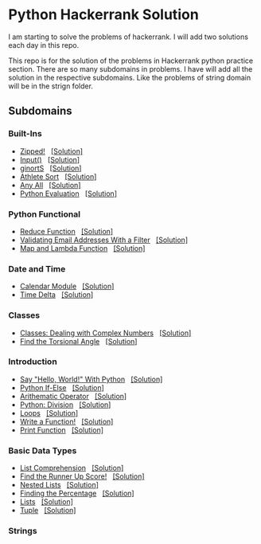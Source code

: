# Python Hackerrank Solution
I am starting to solve the problems of hackerrank. I will add two solutions each day in this repo.

This repo is for the solution of the problems in Hackerrank python practice section. There are so many subdomains in problems. I have will add all the solution in the respective subdomains. Like the problems of string domain will be in the strign folder.

## Subdomains

### Built-Ins
- [Zipped!](https://www.hackerrank.com/challenges/zipped/problem)&nbsp;&nbsp;&nbsp;[[Solution]](https://github.com/Mohitbishukarma/Hackerrank-Python-Solution-/blob/main/Built-Ins/zipped.py)
- [Input()](https://www.hackerrank.com/challenges/input/problem)&nbsp;&nbsp;&nbsp;[[Solution]](https://github.com/Mohitbishukarma/Hackerrank-Python-Solution-/blob/main/Built-Ins/input_f.py)
- [ginortS](https://www.hackerrank.com/challenges/ginorts/problem)&nbsp;&nbsp;&nbsp;[[Solution]](https://github.com/Mohitbishukarma/Hackerrank-Python-Solution-/blob/main/Built-Ins/ginortS.py)
- [Athlete Sort](https://www.hackerrank.com/challenges/python-sort-sort/problem)&nbsp;&nbsp;&nbsp;[[Solution]](https://github.com/Mohitbishukarma/Hackerrank-Python-Solution-/blob/main/Built-Ins/athlete_sort.py)
- [Any All](https://www.hackerrank.com/challenges/any-or-all)&nbsp;&nbsp;&nbsp;[[Solution]](https://github.com/Mohitbishukarma/Hackerrank-Python-Solution-/blob/main/Built-Ins/any_all.py)
- [Python Evaluation](https://www.hackerrank.com/challenges/python-eval?isFullScreen=true)&nbsp;&nbsp;&nbsp;[[Solution]](https://github.com/Mohitbishukarma/Hackerrank-Python-Solution-/blob/main/Built-Ins/python_evalution.py)

### Python Functional
- [Reduce Function](https://www.hackerrank.com/challenges/reduce-function?isFullScreen=true)&nbsp;&nbsp;&nbsp;[[Solution]](https://github.com/Mohitbishukarma/Hackerrank-Python-Solution-/blob/main/Python%20Functional/reduce_function.py)
- [Validating Email Addresses With a Filter](https://www.hackerrank.com/challenges/validate-list-of-email-address-with-filter?isFullScreen=true)&nbsp;&nbsp;&nbsp;[[Solution]](https://github.com/Mohitbishukarma/Hackerrank-Python-Solution-/blob/main/Python%20Functional/validating_email_address_with_filter.py)
- [Map and Lambda Function](https://www.hackerrank.com/challenges/map-and-lambda-expression/problem)&nbsp;&nbsp;&nbsp;[[Solution]](https://github.com/Mohitbishukarma/Hackerrank-Python-Solution-/blob/main/Python%20Functional/map_and_lambda_function.py)

### Date and Time
- [Calendar Module](https://www.hackerrank.com/challenges/calendar-module/problem)&nbsp;&nbsp;&nbsp;[[Solution]](https://github.com/Mohitbishukarma/Hackerrank-Python-Solution-/blob/main/Date%20and%20Time/calendar_module.py)
- [Time Delta](https://www.hackerrank.com/challenges/python-time-delta?isFullScreen=true)&nbsp;&nbsp;&nbsp;[[Solution]](https://github.com/Mohitbishukarma/Hackerrank-Python-Solution-/blob/main/Date%20and%20Time/time_delta.py)

### Classes
- [Classes: Dealing with Complex Numbers](https://www.hackerrank.com/challenges/class-1-dealing-with-complex-numbers/problem)&nbsp;&nbsp;&nbsp;[[Solution]](https://github.com/Mohitbishukarma/Hackerrank-Python-Solution-/blob/main/Classes/dealing_with_complex_numbers.py)
- [Find the Torsional Angle](https://www.hackerrank.com/challenges/class-2-find-the-torsional-angle/problem)&nbsp;&nbsp;&nbsp;[[Solution]](https://github.com/Mohitbishukarma/Hackerrank-Python-Solution-/blob/main/Classes/find_the_torsional_angle.py)

### Introduction
- [Say "Hello, World!" With Python](https://www.hackerrank.com/challenges/py-hello-world?isFullScreen=true)&nbsp;&nbsp;&nbsp;[[Solution]](https://github.com/Mohitbishukarma/Hackerrank-Python-Solution-/blob/main/Introduction/say_hello_world%20_with_python.py)
- [Python If-Else](https://www.hackerrank.com/challenges/py-if-else/problem?isFullScreen=true)&nbsp;&nbsp;&nbsp;[[Solution]](https://github.com/Mohitbishukarma/Hackerrank-Python-Solution-/blob/main/Introduction/python_if_else.py)
- [Arithematic Operator](https://www.hackerrank.com/challenges/python-arithmetic-operators/problem)&nbsp;&nbsp;&nbsp;[[Solution]](https://github.com/Mohitbishukarma/Hackerrank-Python-Solution-/blob/main/Introduction/arithematic_operator.py)
- [Python: Division](https://www.hackerrank.com/challenges/python-division/problem)&nbsp;&nbsp;&nbsp;[[Solution]](https://github.com/Mohitbishukarma/Hackerrank-Python-Solution-/blob/main/Introduction/python_division.py)
- [Loops](https://www.hackerrank.com/challenges/python-loops/problem)&nbsp;&nbsp;&nbsp;[[Solution]](https://github.com/Mohitbishukarma/Hackerrank-Python-Solution-/blob/main/Introduction/loops.py)
- [Write a Function!](https://www.hackerrank.com/challenges/write-a-function/problem)&nbsp;&nbsp;&nbsp;[[Solution]](https://github.com/Mohitbishukarma/Hackerrank-Python-Solution-/blob/main/Introduction/write_a_function.py)
- [Print Function](https://www.hackerrank.com/challenges/python-print/problem)&nbsp;&nbsp;&nbsp;[[Solution]](https://github.com/Mohitbishukarma/Hackerrank-Python-Solution-/blob/main/Introduction/print_function.py)

### Basic Data Types
- [List Comprehension](https://www.hackerrank.com/challenges/list-comprehensions/problem)&nbsp;&nbsp;&nbsp;[[Solution]](https://github.com/Mohitbishukarma/Hackerrank-Python-Solution-/blob/main/Basic%20Data%20Types/list_comprehension.py)
- [Find the Runner Up Score!](https://www.hackerrank.com/challenges/find-second-maximum-number-in-a-list/problem)&nbsp;&nbsp;&nbsp;[[Solution]](https://github.com/Mohitbishukarma/Hackerrank-Python-Solution-/blob/main/Basic%20Data%20Types/find_the_runner_up_score.py)
- [Nested Lists](https://www.hackerrank.com/challenges/nested-list/problem)&nbsp;&nbsp;&nbsp;[[Solution]](https://github.com/Mohitbishukarma/Hackerrank-Python-Solution-/blob/main/Basic%20Data%20Types/nested_lists.py)
- [Finding the Percentage](https://www.hackerrank.com/challenges/finding-the-percentage?isFullScreen=true)&nbsp;&nbsp;&nbsp;[[Solution]](https://github.com/Mohitbishukarma/Hackerrank-Python-Solution-/blob/main/Basic%20Data%20Types/finding_the_percentage.py)
- [Lists](https://www.hackerrank.com/challenges/python-lists?isFullScreen=true)&nbsp;&nbsp;&nbsp;[[Solution]](https://github.com/Mohitbishukarma/Hackerrank-Python-Solution-/blob/main/Basic%20Data%20Types/lists.py)
- [Tuple](https://www.hackerrank.com/challenges/python-tuples?isFullScreen=true)&nbsp;&nbsp;&nbsp;[[Solution]](https://github.com/Mohitbishukarma/Hackerrank-Python-Solution-/blob/main/Basic%20Data%20Types/tuple.py)

### Strings